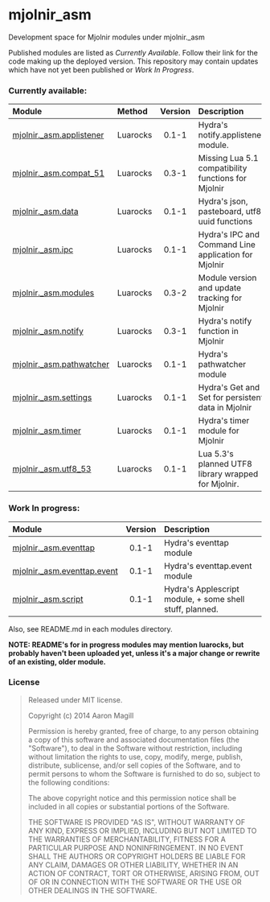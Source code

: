 mjolnir_asm
===========

Development space  for Mjolnir modules under mjolnir._asm

Published modules are listed as *Currently Available*.  Follow their link for the code making up the deployed version.  This repository may contain updates which have not yet been published or *Work In Progress*.

### Currently available:

|Module                                                                          | Method   | Version | Description                                          |
|:-------------------------------------------------------------------------------|:---------|:-------:|:-----------------------------------------------------|
|[mjolnir._asm.applistener](https://github.com/asmagill/mjolnir_asm.applistener) | Luarocks | 0.1-1   | Hydra's notify.applistener module.                   |
|[mjolnir._asm.compat_51](https://github.com/asmagill/mjolnir_asm.compat_51)     | Luarocks | 0.3-1   | Missing Lua 5.1 compatibility functions for Mjolnir  |
|[mjolnir._asm.data](https://github.com/asmagill/mjolnir_asm.data)               | Luarocks | 0.1-1   | Hydra's json, pasteboard, utf8, uuid functions       |
|[mjolnir._asm.ipc](https://github.com/asmagill/mjolnir_asm.ipc)                 | Luarocks | 0.1-1   | Hydra's IPC and Command Line application for Mjolnir |
|[mjolnir._asm.modules](https://github.com/asmagill/mjolnir_asm.modules)         | Luarocks | 0.3-2   | Module version and update tracking for Mjolnir       |
|[mjolnir._asm.notify](https://github.com/asmagill/mjolnir_asm.notify)           | Luarocks | 0.3-1   | Hydra's notify function in Mjolnir                   |
|[mjolnir._asm.pathwatcher](https://github.com/asmagill/mjolnir_asm.pathwatcher) | Luarocks | 0.1-1   | Hydra's pathwatcher module                           |
|[mjolnir._asm.settings](https://github.com/asmagill/mjolnir_asm.settings)       | Luarocks | 0.1-1   | Hydra's Get and Set for persistent data in Mjolnir   |
|[mjolnir._asm.timer](https://github.com/asmagill/mjolnir_asm.timer)             | Luarocks | 0.1-1   | Hydra's timer module for Mjolnir                     |
|[mjolnir._asm.utf8_53](https://github.com/asmagill/mjolnir_asm.utf8_53)         | Luarocks | 0.1-1   | Lua 5.3's planned UTF8 library wrapped for Mjolnir.  |

### Work In progress:

|Module                                                                                | Version | Description                                              |
|:-------------------------------------------------------------------------------------|:-------:|:---------------------------------------------------------|
|[mjolnir._asm.eventtap](https://github.com/asmagill/mjolnir_asm.eventtap)             | 0.1-1   | Hydra's eventtap module                                  |
|[mjolnir._asm.eventtap.event](https://github.com/asmagill/mjolnir_asm.eventtap.event) | 0.1-1   | Hydra's eventtap.event module                            |
|[mjolnir._asm.script](https://github.com/asmagill/mjolnir_asm.script)                 | 0.1-1   | Hydra's Applescript module, + some shell stuff, planned. |

Also, see README.md in each modules directory.

**NOTE: README's for in progress modules may mention luarocks, but probably haven't been uploaded yet, unless it's a major change or rewrite of an existing, older module.**

### License

> Released under MIT license.
>
> Copyright (c) 2014 Aaron Magill
>
> Permission is hereby granted, free of charge, to any person obtaining a copy of this software and associated documentation files (the "Software"), to deal in the Software without restriction, including without limitation the rights to use, copy, modify, merge, publish, distribute, sublicense, and/or sell copies of the Software, and to permit persons to whom the Software is furnished to do so, subject to the following conditions:
>
> The above copyright notice and this permission notice shall be included in all copies or substantial portions of the Software.
>
> THE SOFTWARE IS PROVIDED "AS IS", WITHOUT WARRANTY OF ANY KIND, EXPRESS OR IMPLIED, INCLUDING BUT NOT LIMITED TO THE WARRANTIES OF MERCHANTABILITY, FITNESS FOR A PARTICULAR PURPOSE AND NONINFRINGEMENT. IN NO EVENT SHALL THE AUTHORS OR COPYRIGHT HOLDERS BE LIABLE FOR ANY CLAIM, DAMAGES OR OTHER LIABILITY, WHETHER IN AN ACTION OF CONTRACT, TORT OR OTHERWISE, ARISING FROM, OUT OF OR IN CONNECTION WITH THE SOFTWARE OR THE USE OR OTHER DEALINGS IN THE SOFTWARE.
>
